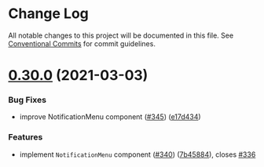 # Change Log

All notable changes to this project will be documented in this file.
See [Conventional Commits](https://conventionalcommits.org) for commit guidelines.

# [0.30.0](https://github.com/nexxtway/rainbow-modules/compare/v0.29.0...v0.30.0) (2021-03-03)

### Bug Fixes

-   improve NotificationMenu component ([#345](https://github.com/nexxtway/rainbow-modules/issues/345)) ([e17d434](https://github.com/nexxtway/rainbow-modules/commit/e17d4349bcde51a5c1b1c6d6607cddbda925cb4c))

### Features

-   implement `NotificationMenu` component ([#340](https://github.com/nexxtway/rainbow-modules/issues/340)) ([7b45884](https://github.com/nexxtway/rainbow-modules/commit/7b4588441f04287835cfe0ae40dae34e3d6b4b07)), closes [#336](https://github.com/nexxtway/rainbow-modules/issues/336)
